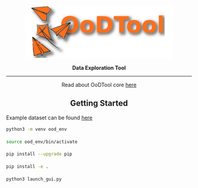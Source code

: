 <div align="center">

<img src="readme_data/ood_logo_v3.png" width="400px">

**Data Exploration Tool**
______________________________________________________________________

Read about OoDTool core [here](./tool/core/README.md)

## Getting Started

</div>

Example dataset can be found [here](./example_data/DogsCats)

```bash
python3 -m venv ood_env

source ood_env/bin/activate

pip install --upgrade pip

pip install -e .

python3 launch_gui.py
```


